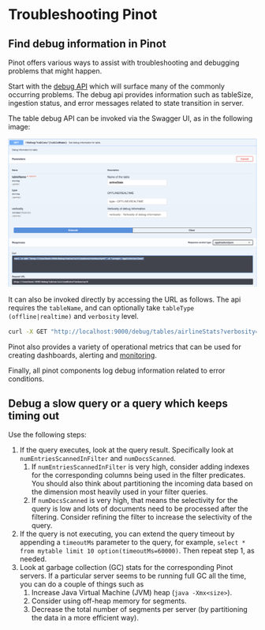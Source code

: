 # Troubleshooting Pinot

## Find debug information in Pinot

Pinot offers various ways to assist with troubleshooting and debugging problems that might happen. 

Start with the [debug API](../../users/api/controller-api-reference.md) which will surface many of the commonly occurring problems. The debug api provides information such as tableSize, ingestion status, and error messages related to state transition in server.

The table debug API can be invoked via the Swagger UI, as in the following image:

![Swagger - Table Debug Api](<../../.gitbook/assets/swagger-table-debug-api.png>)

It can also be invoked directly by accessing the URL as follows. The api requires the `tableName`, and can optionally take `tableType (offline|realtime)` and `verbosity` level.

```bash
curl -X GET "http://localhost:9000/debug/tables/airlineStats?verbosity=0" -H "accept: application/json"
```

Pinot also provides a variety of operational metrics that can be used for creating dashboards, alerting and [monitoring](https://docs.pinot.apache.org/operators/operating-pinot/monitoring). 

Finally, all pinot components log debug information related to error conditions.

## Debug a slow query or a query which keeps timing out

Use the following steps:

1. If the query executes, look at the query result. Specifically look at `numEntriesScannedInFilter` and `numDocsScanned`.
   1. If `numEntriesScannedInFilter` is very high, consider adding indexes for the corresponding columns being used in the filter predicates. You should also think about partitioning the incoming data based on the dimension most heavily used in your filter queries.
   2. If `numDocsScanned` is very high, that means the selectivity for the query is low and lots of documents need to be processed after the filtering. Consider refining the filter to increase the selectivity of the query.
2. If the query is not executing, you can extend the query timeout by appending a `timeoutMs` parameter to the query, for example, `select * from mytable limit 10 option(timeoutMs=60000)`. Then repeat step 1, as needed.
3. Look at garbage collection (GC) stats for the corresponding Pinot servers. If a particular server seems to be running full GC all the time, you can do a couple of things such as
   1. Increase Java Virtual Machine (JVM) heap (`java -Xmx<size>`).
   2. Consider using off-heap memory for segments.
   3. Decrease the total number of segments per server (by partitioning the data in a more efficient way).

